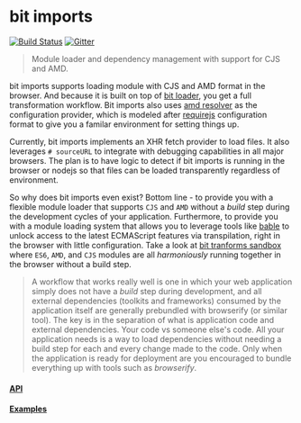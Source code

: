 bit imports
==========

[![Build Status](https://travis-ci.org/MiguelCastillo/bit-imports.svg)](https://travis-ci.org/MiguelCastillo/bit-imports)
[![Gitter](https://badges.gitter.im/Join%20Chat.svg)](https://gitter.im/MiguelCastillo/bit-imports?utm_source=badge&utm_medium=badge&utm_campaign=pr-badge&utm_content=badge)

> Module loader and dependency management with support for CJS and AMD.

bit imports supports loading module with CJS and AMD format in the browser. And because it is built on top of [bit loader](https://github.com/MiguelCastillo/bit-loader), you get a full transformation workflow. Bit imports also uses [amd resolver](https://github.com/MiguelCastillo/amd-resolver) as the configuration provider, which is modeled after [requirejs](http://requirejs.org/docs/api.html#config) configuration format to give you a familar environment for setting things up.

Currently, bit imports implements an XHR fetch provider to load files. It also leverages `# sourceURL` to integrate with debugging capabilities in all major browsers. The plan is to have logic to detect if bit imports is running in the browser or nodejs so that files can be loaded transparently regardless of environment.

So why does bit imports even exist? Bottom line - to provide you with a flexible module loader that supports `CJS` and `AMD` without a *build* step during the development cycles of your application. Furthermore, to provide you with a module loading system that allows you to leverage tools like [bable](https://github.com/babel/babel) to unlock access to the latest ECMAScript features via transpilation, right in the browser with little configuration. Take a look at [bit tranforms sandbox](https://github.com/MiguelCastillo/bit-transforms-sandbox) where `ES6`, `AMD`, and `CJS` modules are all *harmoniously* running together in the browser without a build step.

>  A workflow that works really well is one in which your web application simply does not have a *build* step during development, and all external dependencies (toolkits and frameworks) consumed by the application itself are generally prebundled with browserify (or similar tool).  The key is in the separation of what is application code and external dependencies. Your code vs someone else's code. All your application needs is a way to load dependencies without needing a build step for each and every change made to the code. Only when the application is ready for deployment are you encouraged to bundle everything up with tools such as *browserify*.

#### [API](https://github.com/MiguelCastillo/bit-imports/tree/master/api)
#### [Examples](https://github.com/MiguelCastillo/bit-imports/tree/master/example)
